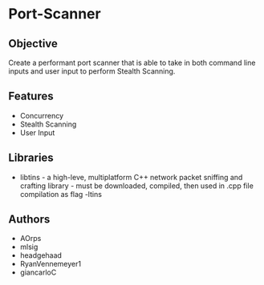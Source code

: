 # Port-Scanner

## Objective
Create a performant port scanner that is able to take in both command line inputs and user input to perform Stealth Scanning.

## Features
* Concurrency
* Stealth Scanning
* User Input

## Libraries
* libtins - a high-leve, multiplatform C++ network packet sniffing and crafting library
          - must be downloaded, compiled, then used in .cpp file compilation as flag -ltins


## Authors 
* AOrps
* mlsig
* headgehaad
* RyanVennemeyer1
* giancarloC
